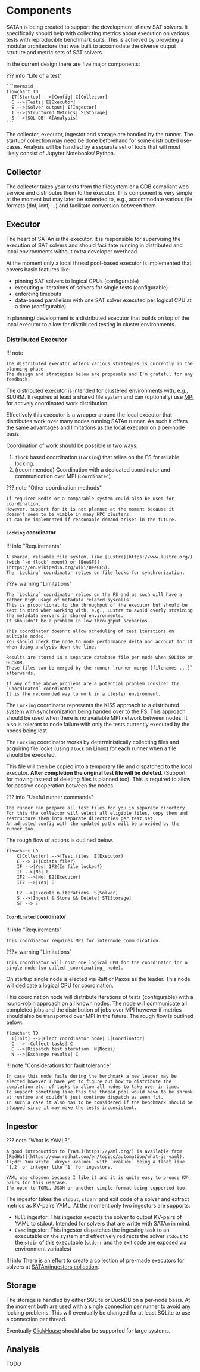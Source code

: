 # Components

SATAn is being created to support the development of new SAT solvers.
It specifically should help with collecting metrics about execution on various tests with reproducible benchmark suits.
This is achieved by providing a modular architecture that was built to accomodate the diverse output struture and metric sets of SAT solvers.

In the current design there are five major components:

??? info "Life of a test"

	```mermaid
	flowchart TD
	  IT[Startup] -->|Config| C[Collector]
	  C -->|Tests| E[Executor]
	  E -->|Solver output| I[Ingestor]
	  I -->|Structured Metrics| S[Storage]
	  S -->|SQL DB| A[Analysis]
	```

The collector, executor, ingestor and storage are handled by the runner.
The startup/ collection may need be done beforehand for some distributed use-cases.
Analysis will be handled by a separate set of tools that will most likely consist of Jupyter Notebooks/ Python.

## Collector

The collector takes your tests from the filesystem or a GDB compliant web service and distributes them to the executor.
This component is very simple at the moment but may later be extended to, e.g., accommodate various file formats (dnf, icnf, ...) and facilitate conversion between them.

## Executor

The heart of SATAn is the executor.
It is responsible for supervising the execution of SAT solvers and should facilitate running in distributed and local environments without extra developer overhead.

At the moment only a local thread pool-based executor is implemented that covers basic features like:

- pinning SAT solvers to logical CPUs (configurable)
- executing `n`-iterations of solvers for single tests (configurable)
- enforcing timeouts
- data-based parallelism with one SAT solver executed per logical CPU at a time (configurable)

In planning/ development is a distributed executor that builds on top of the local executor to allow for distributed testing in cluster environments.

### Distributed Executor

!!! note

	The distributed executor offers various strategies is currently in the planning phase.
	The design and strategies below are proposals and I'm grateful for any feedback.

The distributed executor is intended for clustered environments with, e.g., SLURM.
It requires at least a shared file system and can (optionally) use [MPI](https://en.wikipedia.org/wiki/Message_Passing_Interface) for actively coordinated work distribution.

Effectively this executor is a wrapper around the local executor that distributes work over many nodes running SATAn runner.
As such it offers the same advantages and limitations as the local executor on a per-node basis.

Coordination of work should be possible in two ways:

1. `flock` based coordination (`Locking`) that relies on the FS for reliable locking.
2. (recommended) Coordination with a dedicated coordinator and communication over MPI (`Coordinated`)

??? note "Other coordination methods"

	If required Redis or a comparable system could also be used for coordination.
	However, support for it is not planned at the moment because it doesn't seem to be viable in many HPC clusters.
	It can be implemented if reasonable demand arises in the future.

#### `Locking` coordinator

!!! info "Requirements"

	A shared, reliable file system, like [Lustre](https://www.lustre.org/) (with `-o flock` mount) or [BeeGFS](https://en.wikipedia.org/wiki/BeeGFS).
	The `Locking` coordinator relies on file locks for synchronization.

???+ warning "Limitations"

	The `Locking` coordinator relies on the FS and as such will have a rather high usage of metadata related syscalls.
	This is proportional to the throughput of the executor but should be kept in mind when working with, e.g., Lustre to avoid overly straining the metadata servers in shared environments.
	It shouldn't be a problem in low throughput scenarios.

	This coordinator doesn't allow scheduling of test iterations on multiple nodes.
	You should check the node to node performance delta and account for it when doing analysis down the line.

	Results are stored in a separate database file per node when SQLite or DuckDB.
	These files can be merged by the runner `runner merge [filenames ...]` afterwards.

	If any of the above problems are a potential problem consider the `Coordinated` coordinator.
	It is the recommnded way to work in a cluster environment.

The `Locking` coordinator represents the KISS approach to a distributed system with synchronization being handed over to the FS.
This approach should be used when there is no available MPI network between nodes.
It also is tolerant to node failure with only the tests currently executed by the nodes being lost.

The `Locking` coordinator works by deterministically collecting files and acquiring file locks (using `flock` on Linux) for each runner when a file should be executed.


This file will then be copied into a temporary file and dispatched to the local executor.
**After completion the original test file will be deleted**.
(Support for moving instead of deleting files is planned too).
This is required to allow for passive cooperation between the nodes.

??? info "Useful runner commands"

	The runner can prepare all test files for you in separate directory.
	For this the collector will select all eligible files, copy them and restructure them into separate directories per test set.
	An adjusted config with the updated paths will be provided by the runner too.



The rough flow of actions is outlined below.

```mermaid
flowchart LR
    C[Collector] -->|Test files| E(Executor)
    E --> IF{Exists file?}
    IF -->|Yes| IF2{Is file locked?}
    IF -->|No| E
    IF2 -->|No| E2(Executor)
    IF2 -->|Yes| E

    E2 -->|Execute n-iterations| S[Solver]
    S -->|Ingest & Store && Delete| ST[Storage]
    ST --> E
```

#### `Coordinated` coordinator

!!! info "Requirements"

	This coordinator requires MPI for internode communication.

???+ warning "Limitations"

	This coordinator will cost one logical CPU for the coordinator for a single node (so called _coordinating_ node).

On startup single node is elected via Raft or Paxos as the leader.
This node will dedicate a logical CPU for coordination.

This coordination node will distribute iterations of tests (configurable) with a round-robin approach on all known nodes.
The node will communicate all completed jobs and the distribution of jobs over MPI however if metrics should also be transported over MPI in the future. The rough flow is outlined below:

```mermaid
flowchart TD
  I[Init] -->|Elect coordinator node| C[Coordinator]
  C --> |Collect tasks| C
  C -->|Dispatch test iteration| N{Nodes}
  N -->|Exchange results| C
```

!!! note "Considerations for fault tolerance"

	In case this node fails during the benchmark a new leader may be elected however I have yet to figure out how to distribute the completion etc. of tasks to allow all nodes to take over in time.
	To support something like this the thread pool would have to be shrunk at runtime and couldn't just continue dispatch as seen fit.
	In such a case it also has to be considered if the benchmark should be stopped since it may make the tests inconsistent.

## Ingestor

??? note "What is YAML?"

	A good introduction to [YAML](https://yaml.org/) is available from [RedHat](https://www.redhat.com/en/topics/automation/what-is-yaml).
	tl;dr: You write `<key>: <value>` with `<value>` being a float like `1.2` or integer like `1` for ingestors.

	YAML was choosen because I like it and it is quite easy to prouce KV-pairs for this usecase.
	I'm open to TOML, JSON or another simple format being supported too.


The ingestor takes the `stdout`, `stderr` and exit code of a solver and extract metrics as KV-pairs YAML.
At the moment only two ingestors are supports:

- `Null` ingestor: This ingestor expects the solver to output KV-pairs of YAML to stdout. Intended for solvers that are writte with SATAn in mind.
- `Exec` ingestor: This ingestor dispatches the ingesting task to an executable on the system and effectively redirects the solver `stdout` to the `stdin` of this executable (`stderr` and the exit code are exposed via environment variables)

!!! info
	There is an effort to create a collection of pre-made executors for solvers at [SATAn/ingestors collection](https://gitlab.cobalt.rocks/satan/ingestors).

## Storage

The storage is handled by either SQLite or DuckDB on a per-node basis.
At the moment both are used with a single connection per runner to avoid any locking problems.
This will eventually be changed for at least SQLite to use a connection per thread.

Eventually [ClickHouse](https://clickhouse.com/) should also be supported for large systems.

## Analysis

TODO
